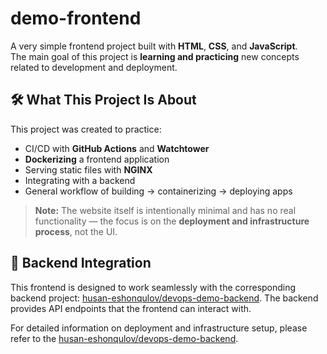 # demo-frontend

A very simple frontend project built with **HTML**, **CSS**, and **JavaScript**.  
The main goal of this project is **learning and practicing** new concepts related to development and deployment.

## 🛠️ What This Project Is About

This project was created to practice:

- CI/CD with **GitHub Actions** and **Watchtower**
- **Dockerizing** a frontend application
- Serving static files with **NGINX**
- Integrating with a backend
- General workflow of building → containerizing → deploying apps

> **Note:** The website itself is intentionally minimal and has no real functionality — the focus is on the **deployment and infrastructure process**, not the UI.

## 🔗 Backend Integration

This frontend is designed to work seamlessly with the corresponding backend project: [husan-eshonqulov/devops-demo-backend](https://github.com/husan-eshonqulov/devops-demo-backend). The backend provides API endpoints that the frontend can interact with.​

For detailed information on deployment and infrastructure setup, please refer to the [husan-eshonqulov/devops-demo-backend](https://github.com/husan-eshonqulov/devops-demo-backend).​
